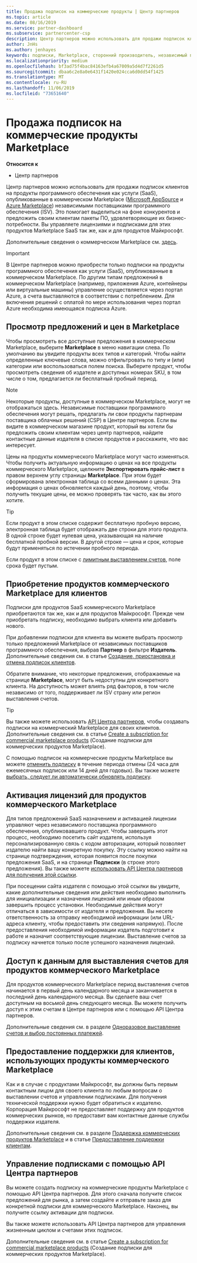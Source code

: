 ```yaml
---
title: Продажа подписок на коммерческие продукты | Центр партнеров
ms.topic: article
ms.date: 08/16/2019
ms.service: partner-dashboard
ms.subservice: partnercenter-csp
description: Центр партнеров можно использовать для продажи подписок клиентов на продукты программного обеспечения как услуги (SaaS), опубликованные в коммерческом Marketplace независимыми поставщиками программного обеспечения.
author: JnHs
ms.author: jenhayes
keywords: подписки, Marketplace, сторонний производитель, независимый поставщик программного обеспечения
ms.localizationpriority: medium
ms.openlocfilehash: bf3ad75f4bac84163efb4a67009a5d4d7f2261d5
ms.sourcegitcommit: dbaa6c2e8a0e6431f1420e024cca6d0dd54f1425
ms.translationtype: MT
ms.contentlocale: ru-RU
ms.lasthandoff: 11/06/2019
ms.locfileid: "73651640"
---
```

# <a name="sell-subscriptions-to-commercial-marketplace-products"></a>Продажа подписок на коммерческие продукты Marketplace

**Относится к**

- Центр партнеров

Центр партнеров можно использовать для продажи подписок клиентов на продукты программного обеспечения как услуги (SaaS), опубликованные в коммерческом Marketplace ([Microsoft AppSource](https://appsource.microsoft.com/) и [Azure Marketplace](https://azuremarketplace.microsoft.com/)) независимыми поставщиками программного обеспечения (ISV). Это помогает выделиться на фоне конкурентов и предложить своим клиентам пакеты ПО, удовлетворяющие их бизнес-потребности. Вы управляете лицензиями и подписками для этих продуктов Marketplace SaaS так же, как и для продуктов Майкрософт.

Дополнительные сведения о коммерческом Marketplace см. [здесь](https://docs.microsoft.com/azure/marketplace/marketplace-faq-publisher-guide).

> [!IMPORTANT]
> В Центре партнеров можно приобрести только подписки на продукты программного обеспечения как услуги (SaaS), опубликованные в коммерческом Marketplace. По другим типам предложений в коммерческом Marketplace (например, приложения Azure, контейнеры или виртуальные машины) управление осуществляется через портал Azure, а счета выставляются в соответствии с потреблением. Для включения решений с оплатой по мере использования через портал Azure необходима имеющаяся подписка Azure.

## <a name="view-marketplace-offers-and-pricing"></a>Просмотр предложений и цен в Marketplace

Чтобы просмотреть все доступные предложения в коммерческом Marketplace, выберите **Marketplace** в меню навигации слева. По умолчанию вы увидите продукты всех типов и категорий. Чтобы найти определенные ключевые слова, можно отфильтровать по типу и (или) категории или воспользоваться полем поиска. Выберите продукт, чтобы просмотреть сведения об издателе и доступных номерах SKU, в том числе о том, предлагается ли бесплатный пробный период.

> [!NOTE]
> Некоторые продукты, доступные в коммерческом Marketplace, могут не отображаться здесь. Независимые поставщики программного обеспечения могут решать, предлагать ли свои продукты партнерам поставщика облачных решений (CSP) в Центре партнеров. Если вы видите в коммерческом магазине продукт, который вы хотели бы предложить своим клиентам через центр партнеров, найдите контактные данные издателя в списке продуктов и расскажите, что вас интересует.

Цены на продукты коммерческого Marketplace могут часто изменяться. Чтобы получить актуальную информацию о ценах на все продукты коммерческого Marketplace, щелкните **Экспортировать прайс-лист** в правом верхнем углу страницы **Marketplace**. При этом будет сформирована электронная таблица со всеми данными о ценах. Эта информация о ценах обновляется каждый день, поэтому, чтобы получить текущие цены, ее можно проверять так часто, как вы этого хотите.

> [!TIP]
> Если продукт в этом списке содержит бесплатную пробную версию, электронная таблица будет отображать две строки для этого продукта. В одной строке будет нулевая цена, указывающая на наличие бесплатной пробной версии. В другой строке — цена и срок, которые будут применяться по истечении пробного периода.
>
> Если продукт в этом списке с [лимитным выставлением счетов](https://docs.microsoft.com/azure/marketplace/partner-center-portal/saas-metered-billing), поле срока будет пустым.

## <a name="purchase-commercial-marketplace-products-for-your-customers"></a>Приобретение продуктов коммерческого Marketplace для клиентов

Подписки для продуктов SaaS коммерческого Marketplace приобретаются так же, как и для продуктов Майкрософт. Прежде чем приобретать подписку, необходимо выбрать клиента или добавить нового.

При добавлении подписки для клиента вы можете выбрать просмотр только предложений Marketplace от независимых поставщиков программного обеспечения, выбрав **Партнер** в фильтре **Издатель**. Дополнительные сведения см. в статье [Создание, приостановка и отмена подписок клиентов](create-a-new-subscription.md).

Обратите внимание, что некоторые предложения, отображаемые на странице **Marketplace**, могут быть недоступны для конкретного клиента. На доступность может влиять ряд факторов, в том числе независимо от того, поддерживает ли ISV страну или регион выставления счетов.

> [!TIP]
> Вы также можете использовать [API Центра партнеров](https://docs.microsoft.com/partner-center/develop/), чтобы создавать подписки на коммерческий Marketplace для своих клиентов. Дополнительные сведения см. в статье [Create a subscription for commercial marketplace products](https://docs.microsoft.com/partner-center/develop/create-subscription-azure-marketplace-products) (Создание подписки для коммерческих продуктов Marketplace).

С помощью подписок на коммерческие продукты Marketplace вы можете [отменить подписку](https://docs.microsoft.com/partner-center/create-a-new-subscription#cancel-a-subscription) в течение периода отмены (24 часа для ежемесячных подписок или 14 дней для годовых). Вы также можете [выбрать, следует ли автоматически обновлять подписку](https://docs.microsoft.com/partner-center/create-a-new-subscription#choose-whether-to-automatically-renew-an-azure-marketplace-subscription).

## <a name="license-activation-for-commercial-marketplace-products"></a>Активация лицензий для продуктов коммерческого Marketplace

Для типов предложений SaaS назначением и активацией лицензии управляют через независимого поставщика программного обеспечения, опубликовавшего продукт. Чтобы завершить этот процесс, необходимо посетить сайт издателя, используя персонализированную связь с кодом авторизации, который позволяет издателю найти вашу конкретную покупку. Эту ссылку можно найти на странице подтверждения, которая появится после покупки предложения SaaS, и на странице **Подписки** (в строке этого предложения). Вы также можете [использовать API Центра партнеров для получения этой ссылки](https://docs.microsoft.com/partner-center/develop/get-activation-link-by-order-line-item).

При посещении сайта издателя с помощью этой ссылки вы увидите, какие дополнительные сведения или действия необходимо выполнить для инициализации и назначения лицензий или иным образом завершить процесс установки. Необходимые действия могут отличаться в зависимости от издателя и предложения. Вы несете ответственность за отправку необходимой информации (или URL-адреса клиенту, чтобы предоставить эти сведения напрямую). После предоставления необходимой информации издатель подготовит к работе и назначит соответствующие лицензии. Выставление счетов за подписку начнется только после успешного назначения лицензий.

## <a name="access-billing-info-for-commercial-marketplace-products"></a>Доступ к данным для выставления счетов для продуктов коммерческого Marketplace

Для продуктов коммерческого Marketplace период выставления счетов начинается в первый день календарного месяца и заканчивается в последний день календарного месяца. Вы сделаете ваш счет доступным на восьмой день следующего месяца. Вы можете получить доступ к этим счетам в Центре партнеров или с помощью API Центра партнеров.

Дополнительные сведения см. в разделе [Одноразовое выставление счетов и выбор постоянных платежей](https://docs.microsoft.com/partner-center/billing-different-types#billing-for-one-time-and-select-recurring-charges).

## <a name="provide-support-for-customers-using-commercial-marketplace-products"></a>Предоставление поддержки для клиентов, использующих продукты коммерческого Marketplace

Как и в случае с продуктами Майкрософт, вы должны быть первым контактным лицом для своего клиента по любым вопросам о выставлении счетов и управлении подписками. Для получения технической поддержки нужно будет обратиться к издателю. Корпорация Майкрософт не предоставляет поддержку для продуктов коммерческих рынков, но предоставит вам контактные данные службы поддержки издателя.

Дополнительные сведения см. в разделе [Поддержка коммерческих продуктов Marketplace](https://docs.microsoft.com/partner-center/report-problems-on-behalf-of-a-customer#support-for-commercial-marketplace-products) и в статье [Предоставление поддержки клиентам](https://docs.microsoft.com/partner-center/customer-support).

## <a name="manage-subscriptions-using-partner-center-apis"></a>Управление подписками с помощью API Центра партнеров

Вы можете создать подписку на коммерческие продукты Marketplace с помощью API Центра партнеров. Для этого сначала получите список предложений для рынка, а затем создайте и отправьте заказ для конкретной подписки для коммерческого Marketplace. Наконец, вы получите ссылку активации для подписки.

Вы также можете использовать API Центра партнеров для управления жизненным циклом и счетами этих подписок.

Дополнительные сведения см. в статье [Create a subscription for commercial marketplace products](https://docs.microsoft.com/partner-center/develop/create-subscription-azure-marketplace-products) (Создание подписки для коммерческих продуктов Marketplace).